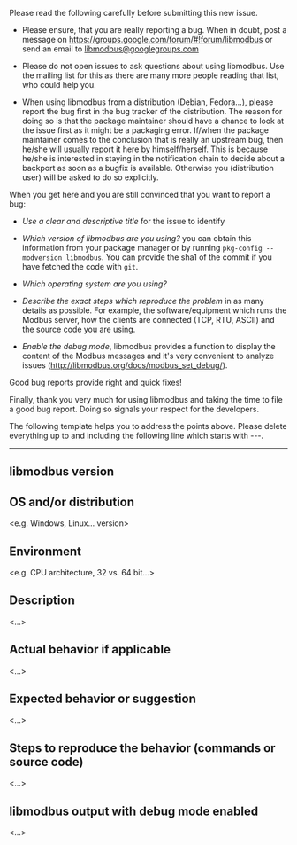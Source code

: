 Please read the following carefully before submitting this new issue.

- Please ensure, that you are really reporting a bug. When in doubt, post a
  message on <https://groups.google.com/forum/#!forum/libmodbus> or send an
  email to libmodbus@googlegroups.com

- Please do not open issues to ask questions about using libmodbus. Use the
  mailing list for this as there are many more people reading that list, who
  could help you.

- When using libmodbus from a distribution (Debian, Fedora...), please report
  the bug first in the bug tracker of the distribution. The reason for doing so
  is that the package maintainer should have a chance to look at the issue first
  as it might be a packaging error. If/when the package maintainer comes to the
  conclusion that is really an upstream bug, then he/she will usually report it
  here by himself/herself. This is because he/she is interested in staying in
  the notification chain to decide about a backport as soon as a bugfix is
  available. Otherwise you (distribution user) will be asked to do so
  explicitly.

When you get here and you are still convinced that you want to report a bug:

- *Use a clear and descriptive title* for the issue to identify

- *Which version of libmodbus are you using?* you can obtain this information
   from your package manager or by running `pkg-config --modversion libmodbus`.
   You can provide the sha1 of the commit if you have fetched the code with `git`.

- *Which operating system are you using?*

- *Describe the exact steps which reproduce the problem* in as many details as
   possible. For example, the software/equipment which runs the Modbus server, how
   the clients are connected (TCP, RTU, ASCII) and the source code you are using.

- *Enable the debug mode*, libmodbus provides a function to display the content
   of the Modbus messages and it's very convenient to analyze issues
   (<http://libmodbus.org/docs/modbus_set_debug/>).

Good bug reports provide right and quick fixes!

Finally, thank you very much for using libmodbus and taking the time to
file a good bug report. Doing so signals your respect for the developers.

The following template helps you to address the points above. Please delete
everything up to and including the following line which starts with ---.

---

## libmodbus version

  <libmodbus version or sha1 of the latest commit>

## OS and/or distribution

  <e.g. Windows, Linux... version>

## Environment

  <e.g. CPU architecture, 32 vs. 64 bit...>

## Description

  <...>

## Actual behavior if applicable

  <...>

## Expected behavior or suggestion

  <...>

## Steps to reproduce the behavior (commands or source code)

  <...>

## libmodbus output with debug mode enabled

  <...>
